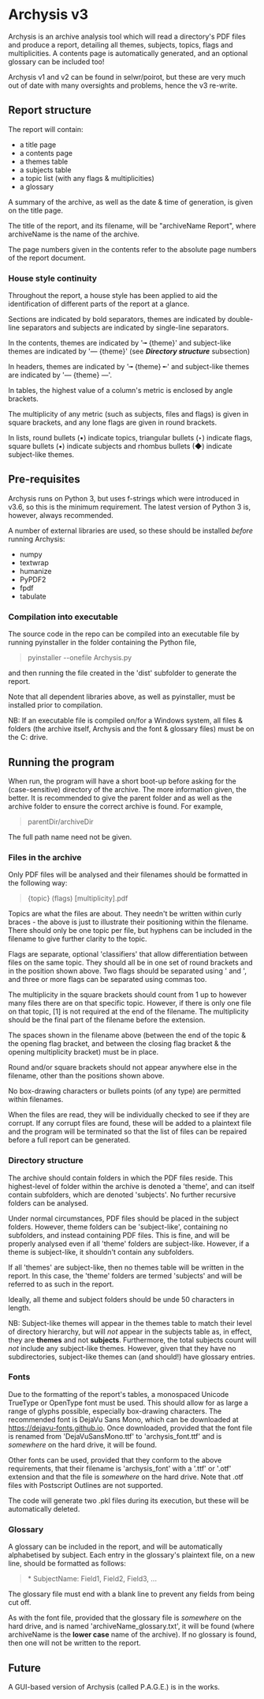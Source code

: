 # Archysis v3

Archysis is an archive analysis tool which will read a directory's PDF files and produce a report, detailing all themes, subjects, topics, flags and multiplicities. A contents page is automatically generated, and an optional glossary can be included too!

Archysis v1 and v2 can be found in selwr/poirot, but these are very much out of date with many oversights and problems, hence the v3 re-write.



## Report structure
The report will contain:
* a title page
* a contents page
* a themes table
* a subjects table
* a topic list (with any flags & multiplicities)
* a glossary

A summary of the archive, as well as the date & time of generation, is given on the title page.

The title of the report, and its filename, will be "archiveName Report", where archiveName is the name of the archive.

The page numbers given in the contents refer to the absolute page numbers of the report document.


### House style continuity
Throughout the report, a house style has been applied to aid the identification of different parts of the report at a glance.

Sections are indicated by bold separators, themes are indicated by double-line separators and subjects are indicated by single-line separators.

In the contents, themes are indicated by '╼ {theme}' and subject-like themes are indicated by '― {theme}' (see ***Directory structure*** subsection)

In headers, themes are indicated by '╼ {theme} ╾' and subject-like themes are indicated by '― {theme} ―'.

In tables, the highest value of a column's metric is enclosed by angle brackets.

The multiplicity of any metric (such as subjects, files and flags) is given in square brackets, and any lone flags are given in round brackets.

In lists, round bullets (•) indicate topics, triangular bullets (‣) indicate flags, square bullets (▪) indicate subjects and rhombus bullets (◆) indicate subject-like themes.



## Pre-requisites
Archysis runs on Python 3, but uses f-strings which were introduced in v3.6, so this is the minimum requirement. The latest version of Python 3 is, however, always recommended.

A number of external libraries are used, so these should be installed _before_ running Archysis:
* numpy
* textwrap
* humanize
* PyPDF2
* fpdf
* tabulate


### Compilation into executable
The source code in the repo can be compiled into an executable file by running pyinstaller in the folder containing the Python file,

> pyinstaller --onefile Archysis.py

and then running the file created in the 'dist' subfolder to generate the report.

Note that all dependent libraries above, as well as pyinstaller, must be installed prior to compilation.

NB: If an executable file is compiled on/for a Windows system, all files & folders (the archive itself, Archysis and the font & glossary files) must be on the C: drive.



## Running the program
When run, the program will have a short boot-up before asking for the (case-sensitive) directory of the archive. The more information given, the better. It is recommended to give the parent folder and as well as the archive folder to ensure the correct archive is found. For example,

> parentDir/archiveDir

The full path name need not be given.


### Files in the archive
Only PDF files will be analysed and their filenames should be formatted in the following way:

> {topic} (flags) [multiplicity].pdf

Topics are what the files are about. They needn't be written within curly braces - the above is just to illustrate their positioning within the filename. There should only be one topic per file, but hyphens can be included in the filename to give further clarity to the topic.

Flags are separate, optional 'classifiers' that allow differentiation between files on the same topic. They should all be in one set of round brackets and in the position shown above. Two flags should be separated using ' and ', and three or more flags can be separated using commas too.

The multiplicity in the square brackets should count from 1 up to however many files there are on that specific topic. However, if there is only one file on that topic, [1] is not required at the end of the filename. The multiplicity should be the final part of the filename before the extension.

The spaces shown in the filename above (between the end of the topic & the opening flag bracket, and between the closing flag bracket & the opening multiplicity bracket) must be in place.

Round and/or square brackets should not appear anywhere else in the filename, other than the positions shown above.

No box-drawing characters or bullets points (of any type) are permitted within filenames.

When the files are read, they will be individually checked to see if they are corrupt. If any corrupt files are found, these will be added to a plaintext file and the program will be terminated so that the list of files can be repaired before a full report can be generated.


### Directory structure
The archive should contain folders in which the PDF files reside. This highest-level of folder within the archive is denoted a 'theme', and can itself contain subfolders, which are denoted 'subjects'. No further recursive folders can be analysed.

Under normal circumstances, PDF files should be placed in the subject folders. However, theme folders can be 'subject-like', containing no subfolders, and instead containing PDF files. This is fine, and will be properly analysed even if all 'theme' folders are subject-like. However, if a theme is subject-like, it shouldn't contain any subfolders.

If all 'themes' are subject-like, then no themes table will be written in the report. In this case, the 'theme' folders are termed 'subjects' and will be referred to as such in the report.

Ideally, all theme and subject folders should be unde 50 characters in length.

NB: Subject-like themes will appear in the themes table to match their level of directory hierarchy, but will *not* appear in the subjects table as, in effect, they are **themes** and not **subjects**. Furthermore, the total subjects count will *not* include any subject-like themes. However, given that they have no subdirectories, subject-like themes can (and should!) have glossary entries.


### Fonts
Due to the formatting of the report's tables, a monospaced Unicode TrueType or OpenType font must be used. This should allow for as large a range of glyphs possible, especially box-drawing characters. The recommended font is DejaVu Sans Mono, which can be downloaded at https://dejavu-fonts.github.io. Once downloaded, provided that the font file is renamed from 'DejaVuSansMono.ttf' to 'archysis_font.ttf' and is _somewhere_ on the hard drive, it will be found.

Other fonts can be used, provided that they conform to the above requirements, that their filename is 'archysis_font' with a '.ttf' or '.otf' extension and that the file is _somewhere_ on the hard drive. Note that .otf files with Postscript Outlines are not supported.

The code will generate two .pkl files during its execution, but these will be automatically deleted.


### Glossary
A glossary can be included in the report, and will be automatically alphabetised by subject. Each entry in the glossary's plaintext file, on a new line, should be formatted as follows:

> \* SubjectName: Field1, Field2, Field3, ...

The glossary file must end with a blank line to prevent any fields from being cut off.

As with the font file, provided that the glossary file is _somewhere_ on the hard drive, and is named 'archiveName_glossary.txt', it will be found (where archiveName is the **lower case** name of the archive). If no glossary is found, then one will not be written to the report.



## Future
A GUI-based version of Archysis (called P.A.G.E.) is in the works.